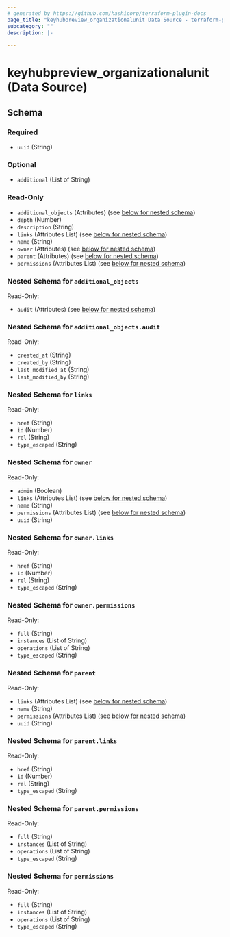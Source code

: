 ```yaml
---
# generated by https://github.com/hashicorp/terraform-plugin-docs
page_title: "keyhubpreview_organizationalunit Data Source - terraform-provider-keyhubpreview"
subcategory: ""
description: |-
  
---
```


# keyhubpreview_organizationalunit (Data Source)





<!-- schema generated by tfplugindocs -->
## Schema

### Required

- `uuid` (String)

### Optional

- `additional` (List of String)

### Read-Only

- `additional_objects` (Attributes) (see [below for nested schema](#nestedatt--additional_objects))
- `depth` (Number)
- `description` (String)
- `links` (Attributes List) (see [below for nested schema](#nestedatt--links))
- `name` (String)
- `owner` (Attributes) (see [below for nested schema](#nestedatt--owner))
- `parent` (Attributes) (see [below for nested schema](#nestedatt--parent))
- `permissions` (Attributes List) (see [below for nested schema](#nestedatt--permissions))

<a id="nestedatt--additional_objects"></a>
### Nested Schema for `additional_objects`

Read-Only:

- `audit` (Attributes) (see [below for nested schema](#nestedatt--additional_objects--audit))

<a id="nestedatt--additional_objects--audit"></a>
### Nested Schema for `additional_objects.audit`

Read-Only:

- `created_at` (String)
- `created_by` (String)
- `last_modified_at` (String)
- `last_modified_by` (String)



<a id="nestedatt--links"></a>
### Nested Schema for `links`

Read-Only:

- `href` (String)
- `id` (Number)
- `rel` (String)
- `type_escaped` (String)


<a id="nestedatt--owner"></a>
### Nested Schema for `owner`

Read-Only:

- `admin` (Boolean)
- `links` (Attributes List) (see [below for nested schema](#nestedatt--owner--links))
- `name` (String)
- `permissions` (Attributes List) (see [below for nested schema](#nestedatt--owner--permissions))
- `uuid` (String)

<a id="nestedatt--owner--links"></a>
### Nested Schema for `owner.links`

Read-Only:

- `href` (String)
- `id` (Number)
- `rel` (String)
- `type_escaped` (String)


<a id="nestedatt--owner--permissions"></a>
### Nested Schema for `owner.permissions`

Read-Only:

- `full` (String)
- `instances` (List of String)
- `operations` (List of String)
- `type_escaped` (String)



<a id="nestedatt--parent"></a>
### Nested Schema for `parent`

Read-Only:

- `links` (Attributes List) (see [below for nested schema](#nestedatt--parent--links))
- `name` (String)
- `permissions` (Attributes List) (see [below for nested schema](#nestedatt--parent--permissions))
- `uuid` (String)

<a id="nestedatt--parent--links"></a>
### Nested Schema for `parent.links`

Read-Only:

- `href` (String)
- `id` (Number)
- `rel` (String)
- `type_escaped` (String)


<a id="nestedatt--parent--permissions"></a>
### Nested Schema for `parent.permissions`

Read-Only:

- `full` (String)
- `instances` (List of String)
- `operations` (List of String)
- `type_escaped` (String)



<a id="nestedatt--permissions"></a>
### Nested Schema for `permissions`

Read-Only:

- `full` (String)
- `instances` (List of String)
- `operations` (List of String)
- `type_escaped` (String)
